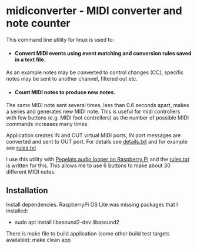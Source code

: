 
# midiconverter - MIDI converter and note counter

This command line utility for linux is used to:

- #### Convert MIDI events using event matching and conversion rules saved in a text file.
As an example notes may be converted to control changes (CC), specific notes may be sent to another channel, filtered out etc.

- #### Count MIDI notes to produce new notes.
The same MIDI note sent several times, less than 0.6 seconds apart, makes a series and generates new MIDI note. This is useful for midi controllers with few buttons (e.g. MIDI foot controllers) as the number of possible MIDI commands increases many times.

Application creates IN and OUT virtual MIDI ports, IN port messages are converted and sent to OUT port.
For details see [details.txt](details.txt) and for example see [rules.txt](rules.txt)

I use this utility with [Pepelats audio looper on Raspberry Pi](https://github.com/slmnv5/pepelats.git) and the [rules.txt](rules.txt) is written for this. This allows me to use 6 buttons to make about 30 different MIDI notes.

## Installation
Install dependencies. RaspberryPi OS Lite was missing packages that I installed:
- sudo apt install libasound2-dev libasound2

There is make file to build application (some other build test targets available):
make clean app


